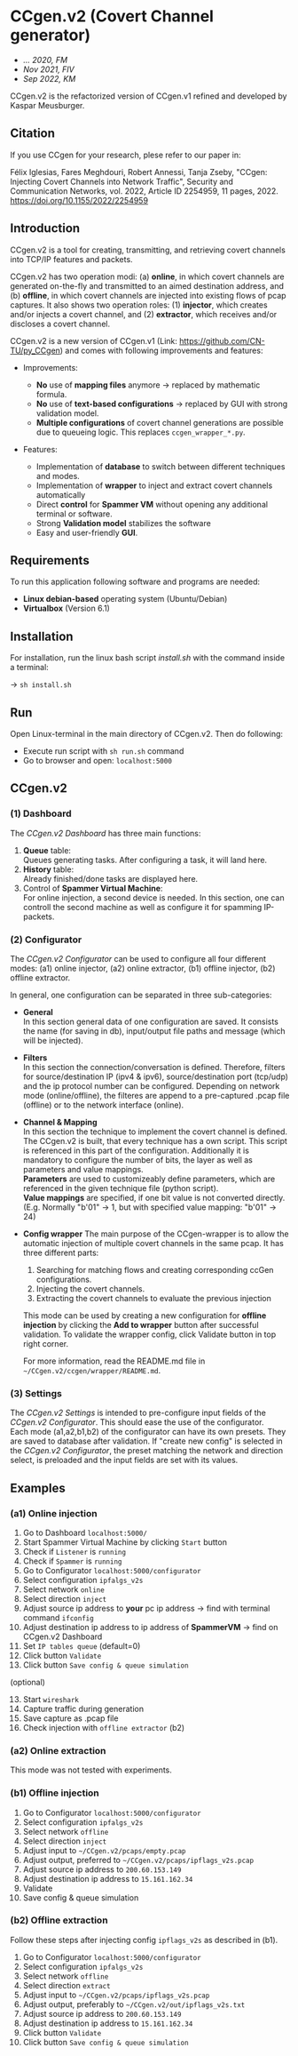 # CCgen.v2 (Covert Channel generator)

- *... 2020, FM*
- *Nov 2021, FIV*
- *Sep 2022, KM*

CCgen.v2 is the refactorized version of CCgen.v1 refined and developed by Kaspar Meusburger.


## Citation

If you use CCgen for your research, plese refer to our paper in:

Félix Iglesias, Fares Meghdouri, Robert Annessi, Tanja Zseby, "CCgen: Injecting Covert Channels into Network Traffic", Security and Communication Networks, vol. 2022, Article ID 2254959, 11 pages, 2022. https://doi.org/10.1155/2022/2254959

## Introduction 

CCgen.v2 is a tool for creating, transmitting, and retrieving covert channels into TCP/IP features and packets. 

CCgen.v2 has two operation modi: (a) **online**, in which covert channels are generated on-the-fly and transmitted to an aimed destination address, and (b) **offline**, in which covert channels are injected into existing flows of pcap captures. It also shows two operation roles: (1) **injector**, which creates and/or injects a covert channel, and (2) **extractor**, which receives and/or discloses a covert channel. 

CCgen.v2 is a new version of CCgen.v1 (Link: https://github.com/CN-TU/py_CCgen) and comes with following improvements and features:

- Improvements:
    - **No** use of **mapping files** anymore -> replaced by mathematic formula.
    - **No** use of **text-based configurations** -> replaced by GUI with strong validation model.
    - **Multiple configurations** of covert channel generations are possible due to queueing logic. This replaces ```ccgen_wrapper_*.py```.

- Features:
    - Implementation of **database** to switch between different techniques and modes.
    - Implementation of **wrapper** to inject and extract covert channels automatically
    - Direct **control** for **Spammer VM** without opening any additional terminal or software.
    - Strong **Validation model** stabilizes the software
    - Easy and user-friendly **GUI**.


## Requirements
To run this application following software and programs are needed:
- **Linux debian-based** operating system (Ubuntu/Debian)
- **Virtualbox** (Version 6.1)

## Installation
For installation, run the linux bash script *install.sh* with the command inside a terminal:

-> `sh install.sh`

## Run
Open Linux-terminal in the main directory of CCgen.v2. Then do following:

- Execute run script with ```sh run.sh``` command
- Go to browser and open: ```localhost:5000```

## CCgen.v2

### (1) Dashboard
The *CCgen.v2 Dashboard* has three main functions:
1. **Queue** table:\
Queues generating tasks. After configuring a task, it will land here.
2. **History** table:\
Already finished/done tasks are displayed here.
3. Control of **Spammer Virtual Machine**:\
For online injection, a second device is needed. In this section, one can controll the second machine as well as configure it for spamming IP-packets.

### (2) Configurator
The *CCgen.v2 Configurator* can be used to configure all four different modes: (a1) online injector, (a2) online extractor, (b1) offline injector, (b2) offline extractor.

In general, one configuration can be separated in three sub-categories: 
- **General**\
In this section general data of one configuration are saved. It consists the name (for saving in db), input/output file paths and message (which will be injected).

- **Filters**\
In this section the connection/conversation is defined. Therefore, filters for source/destination IP (ipv4 & ipv6), source/destination port (tcp/udp) and the ip protocol number can be configured. Depending on network mode (online/offline), the filteres are append to a pre-captured .pcap file (offline) or to the network interface (online).

- **Channel & Mapping**\
In this section the technique to implement the covert channel is defined. The CCgen.v2 is built, that every technique has a own script. This script is referenced in this part of the configuration. Additionally it is mandatory to configure the number of bits, the layer as well as parameters and value mappings.\
**Parameters** are used to customizeably define parameters, which are referenced in the given technique file (python script).\
**Value mappings** are specified, if one bit value is not converted directly. (E.g. Normally "b'01" -> 1, but with specified value mapping: "b'01" -> 24)

- **Config wrapper**
The main purpose of the CCgen-wrapper is to allow the automatic injection of multiple covert channels in the same pcap. It has three different parts:
    1. Searching for matching flows and creating corresponding ccGen configurations.
    2. Injecting the covert channels.
    3. Extracting the covert channels to evaluate the previous injection

    This mode can be used by creating a new configuration for **offline injection** by clicking the **Add to wrapper** button after successful validation. To validate the wrapper config, click Validate button in top right corner.

    For more information, read the README.md file in `~/CCgen.v2/ccgen/wrapper/README.md`.

### (3) Settings
The *CCgen.v2 Settings* is intended to pre-configure input fields of the *CCgen.v2 Configurator*. This should ease the use of the configurator.\
Each mode (a1,a2,b1,b2) of the configurator can have its own presets. They are saved to database after validation. If "create new config" is selected in the *CCgen.v2 Configurator*, the preset matching the network and direction select, is preloaded and the input fields are set with its values.

## Examples

### (a1) Online injection

1. Go to Dashboard ```localhost:5000/```
2. Start Spammer Virtual Machine by clicking ```Start``` button
3. Check if ```Listener``` is ```running```
4. Check if ```Spammer``` is ```running```
5. Go to Configurator ```localhost:5000/configurator```
6. Select configuration ```ipfalgs_v2s```
7. Select network ```online```
8. Select direction ```inject```
9. Adjust source ip address to **your** pc ip address -> find with terminal command ```ifconfig```
10. Adjust destination ip address to ip address of **SpammerVM** -> find on CCgen.v2 Dashboard
11. Set ```IP tables queue``` (default=0)
11. Click button ```Validate```
12. Click button ```Save config & queue simulation```

(optional)

13. Start ```wireshark```
14. Capture traffic during generation
15. Save capture as .pcap file
16. Check injection with ```offline extractor``` (b2)

### (a2) Online extraction
This mode was not tested with experiments.

### (b1) Offline injection

1. Go to Configurator ```localhost:5000/configurator```
2. Select configuration ```ipfalgs_v2s```
3. Select network ```offline```
4. Select direction ```inject```
5. Adjust input to ```~/CCgen.v2/pcaps/empty.pcap```
6. Adjust output, preferred to ```~/CCgen.v2/pcaps/ipflags_v2s.pcap```
7. Adjust source ip address to ```200.60.153.149```
8. Adjust destination ip address to ```15.161.162.34```
9. Validate
10. Save config & queue simulation

### (b2) Offline extraction
Follow these steps after injecting config ```ipflags_v2s``` as described in (b1).
1. Go to Configurator ```localhost:5000/configurator```
2. Select configuration ```ipfalgs_v2s```
3. Select network ```offline```
4. Select direction ```extract```
5. Adjust input to ```~/CCgen.v2/pcaps/ipflags_v2s.pcap```
6. Adjust output, preferably to ```~/CCgen.v2/out/ipflags_v2s.txt```
7. Adjust source ip address to ```200.60.153.149```
8. Adjust destination ip address to ```15.161.162.34```
9. Click button ```Validate```
10. Click button ```Save config & queue simulation```
